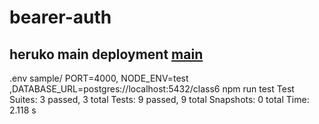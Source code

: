# bearer-auth

## heruko main deployment [main](https://bearer-auth-munther.herokuapp.com/)

.env sample/ PORT=4000, NODE_ENV=test ,DATABASE_URL=postgres://localhost:5432/class6
npm run test
Test Suites: 3 passed, 3 total Tests: 9 passed, 9 total Snapshots: 0 total Time: 2.118 s


